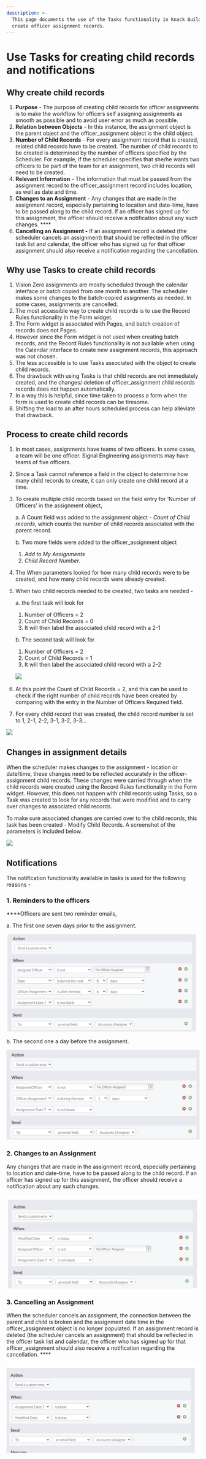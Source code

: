 ```yaml
---
description: >-
  This page documents the use of the Tasks functionality in Knack Builder to
  create officer assignment records.
---
```


# Use Tasks for creating child records and notifications

## Why create child records

1. **Purpose** - The purpose of creating child records for officer assignments is to make the workflow for officers self assigning assignments as smooth as possible and to avoid user error as much as possible.
2. **Relation between Objects** - In this instance, the assignment object is the parent object and the officer\_assignment object is the child object. 
3. **Number of Child Records** - For every assignment record that is created, related child records have to be created. The number of child records to be created is determined by the number of officers specified by the Scheduler. For example, if the scheduler specifies that she/he wants two officers to be part of the team for an assignment, two child records will need to be created. 
4. **Relevant Information** - The information that must be passed from the assignment record to the officer\_assignment record includes location, as well as date and time. 
5. **Changes to an Assignment** - Any changes that are made in the assignment record, especially pertaining to location and date-time, have to be passed along to the child record. If an officer has signed up for this assignment, the officer should receive a notification about any such changes. ****
6. **Cancelling an Assignment -** If an assignment record is deleted \(the scheduler cancels an assignment\) that should be reflected in the officer task list and calendar, the officer  who has signed up for that officer assignment should also receive a notification regarding the cancellation.

## **Why use  Tasks to create child records**

1. Vision Zero assignments are mostly scheduled through the calendar interface or batch copied from one month to another. The scheduler makes some changes to the batch-copied assignments as needed. In some cases,  assignments are cancelled.
2. The most accessible way to create child records is to use the Record Rules functionality in the Form widget.
3. The Form widget is associated with Pages, and batch creation of records does not Pages.
4. However since the Form widget is not used when creating batch records, and the Record Rules functionality is not available when using the Calendar interface to create new assignment records, this approach was not chosen.
5. The less accessible is to use Tasks associated with the object to create child records. 
6. The drawback with using Tasks is that child records are not immediately created, and the changes/ deletion of officer\_assignment child records records does not happen automatically.
7. In a way this is helpful, since time taken to process a form when the form is used to create child records can be tiresome.
8. Shifting the load to an after hours scheduled process can help alleviate that drawback.

## Process to create child records 

1. In most cases, assignments have teams of two officers. In some cases, a team will be one officer. Signal Engineering assignments may have teams of five officers. 
2. Since a Task cannot reference a field in the object to determine how many child records to create, it can only create one child record at a time. 
3. To create multiple child records based on the field entry for ‘Number of Officers’ in the assignment object, 

   a. A Count field was added to the assignment object -  _Count of Child records_, which counts the number of child records associated with the parent record. 

   b. Two more fields were added to the officer\_assignment object

   1. _Add to My Assignments_ 
   2. _Child Record Number_.

4. The When parameters looked for how many child records were to be created, and how many child records were already created. 
5. When two child records needed to be created, two tasks are needed - 

   a. the first task will look for

   1. Number of Officers = 2
   2. Count of Child Records = 0
   3. It will then label the associated child record with a 2-1

   b. The second task will look for

   1. Number of Officers = 2
   2. Count of Child Records = 1
   3. It will then label the associated child record with a 2-2



   ![](https://lh5.googleusercontent.com/OIC_VIM9v4st5kbr5xOIqrqd6EKXkICgLfp754l-ZliFxZeY6lOwGeRdO2L5BRxNbKpPfS5cw7DFClSMMI8RVbuNCh6rpBBwn6gaRKIZ_46FJr9TSjEMV_7pIA_dbf9QsEfS_-21)

6. At this point the Count of Child Records = 2, and this can be used to check if the right number of child records have been created by comparing with the entry in the Number of Officers Required field.
7. For every child record that was created, the child record number is set to 1, 2-1, 2-2, 3-1, 3-2, 3-3…

![](https://lh5.googleusercontent.com/DnxGFVxC7DpoSbcfE1J-S3adxAnHoMaQqEcrY1p8FpMsH1k1F0ZgwSqOq1ObhVINf6hXFCqQhJh7jRuyRWRtkQjSQoypSJ19P1bFzpgmS0p2RBklErTv457l6TPjJ7xpwJgJ5WTk)

## Changes in assignment details

When the scheduler makes changes to the assignment - location or date/time, these changes need to be reflected accurately in the officer-assignment child records. These changes were carried through when the child records were created using the Record Rules functionality in the Form widget. However, this does not happen with child records using Tasks, so a Task was created to look for any records that were modified and to carry over changes to associated child records.

To make sure associated changes are carried over to the child records, this task has been created - Modify Child Records. A screenshot of the parameters is included below.

![](https://lh5.googleusercontent.com/lMZYtpefivXaXKgwMHkVvhyE-n3DzCxtss-yLHlhpGlqqxhcWUM_S8x5g-zYeGi_03bO_O9cfCSzX2tANQR7IgkpbVmMT150Gc8Vm0K-OKWKytCVHeCqmF914dbP_K23pS4mTFoJ)

## Notifications

The notification functionality available in tasks is used for the following reasons - 

### **1. Reminders to the officers** 

 ****Officers are sent two reminder emails,

a. The first one seven days prior to the assignment.

![](../.gitbook/assets/image%20%289%29.png)

b. The second one a day before the assignment. 

![](../.gitbook/assets/image%20%2811%29.png)

### **2. Changes to an Assignment**  

Any changes that are made in the assignment record, especially pertaining to location and date-time, have to be passed along to the child record. If an officer has signed up for this assignment, the officer should receive a notification about any such changes.

![](../.gitbook/assets/image%20%287%29.png)

### **3. Cancelling an Assignment** 

When the scheduler cancels an assignment, the connection between the parent and child is broken and the assignment date time in the officer\_assignment object is no longer populated. If an assignment record is deleted \(the scheduler cancels an assignment\) that should be reflected in the officer task list and calendar, the officer  who has signed up for that officer\_assignment should also receive a notification regarding the cancellation. ****

![](../.gitbook/assets/image%20%2823%29.png)


